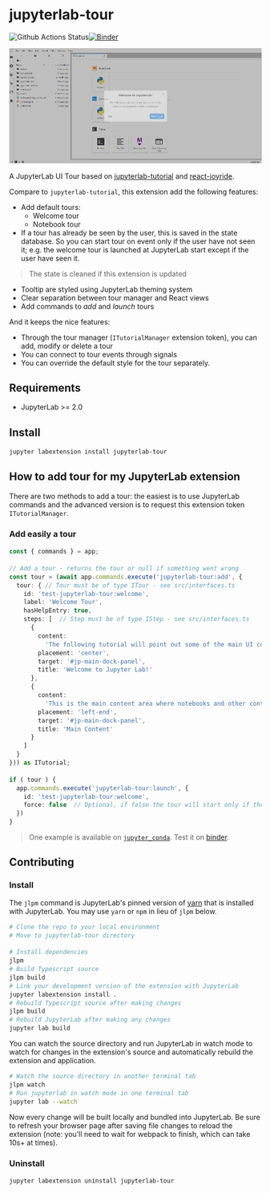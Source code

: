 # jupyterlab-tour

![Github Actions Status](https://github.com/fcollonval/jupyterlab-tour/workflows/Build/badge.svg)[![Binder](https://mybinder.org/badge_logo.svg)](https://mybinder.org/v2/gh/fcollonval/jupyterlab-tour/master?urlpath=lab)

![demo](./doc/tourDemo.gif)

A JupyterLab UI Tour based on [jupyterlab-tutorial](https://github.com/CDAT/jupyterlab-tutorial) and [react-joyride](https://docs.react-joyride.com).

Compare to `jupyterlab-tutorial`, this extension add the following features:

- Add default tours:
  - Welcome tour
  - Notebook tour
- If a tour has already be seen by the user, this is saved in the state database. So you can start tour on event only if the user have not seen it; e.g. the welcome tour is launched at JupyterLab start except if the user have seen it.

> The state is cleaned if this extension is updated

- Tooltip are styled using JupyterLab theming system
- Clear separation between tour manager and React views
- Add commands to _add_ and _launch_ tours

And it keeps the nice features:

- Through the tour manager (`ITutorialManager` extension token), you can add, modify or delete a tour
- You can connect to tour events through signals
- You can override the default style for the tour separately.

## Requirements

- JupyterLab >= 2.0

## Install

```bash
jupyter labextension install jupyterlab-tour
```

## How to add tour for my JupyterLab extension

There are two methods to add a tour: the easiest is to use JupyterLab commands and the advanced version is to request this
extension token `ITutorialManager`.

### Add easily a tour

```ts
const { commands } = app;

// Add a tour - returns the tour or null if something went wrong
const tour = (await app.commands.execute('jupyterlab-tour:add', {
  tour: { // Tour must be of type ITour - see src/interfaces.ts
    id: 'test-jupyterlab-tour:welcome',
    label: 'Welcome Tour',    
    hasHelpEntry: true,
    steps: [  // Step must be of type IStep - see src/interfaces.ts
      {
        content:
          'The following tutorial will point out some of the main UI components within JupyterLab.',
        placement: 'center',
        target: '#jp-main-dock-panel',
        title: 'Welcome to Jupyter Lab!'
      },
      {
        content:
          'This is the main content area where notebooks and other content can be viewed and edited.',
        placement: 'left-end',
        target: '#jp-main-dock-panel',
        title: 'Main Content'
      }
    ]
  }
})) as ITutorial;

if ( tour ) {
  app.commands.execute('jupyterlab-tour:launch', {
    id: 'test-jupyterlab-tour:welcome',
    force: false  // Optional, if false the tour will start only if the user have not seen or skipped it
  })
}
```

> One example is available on [`jupyter_conda`](https://github.com/fcollonval/jupyter_conda/blob/master/labextension/src/index.ts#L92).
> Test it on [binder](https://mybinder.org/v2/gh/fcollonval/jupyter_conda/master?urlpath=lab).

## Contributing

### Install

The `jlpm` command is JupyterLab's pinned version of
[yarn](https://yarnpkg.com/) that is installed with JupyterLab. You may use
`yarn` or `npm` in lieu of `jlpm` below.

```bash
# Clone the repo to your local environment
# Move to jupyterlab-tour directory

# Install dependencies
jlpm
# Build Typescript source
jlpm build
# Link your development version of the extension with JupyterLab
jupyter labextension install .
# Rebuild Typescript source after making changes
jlpm build
# Rebuild JupyterLab after making any changes
jupyter lab build
```

You can watch the source directory and run JupyterLab in watch mode to watch for changes in the extension's source and automatically rebuild the extension and application.

```bash
# Watch the source directory in another terminal tab
jlpm watch
# Run jupyterlab in watch mode in one terminal tab
jupyter lab --watch
```

Now every change will be built locally and bundled into JupyterLab. Be sure to refresh your browser page after saving file changes to reload the extension (note: you'll need to wait for webpack to finish, which can take 10s+ at times).

### Uninstall

```bash
jupyter labextension uninstall jupyterlab-tour
```
